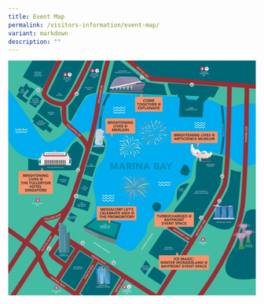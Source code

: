 ```yaml
---
title: Event Map
permalink: /visitors-information/event-map/
variant: markdown
description: ""
---
```

![](/images/mbsc2024-event-map.jpg)